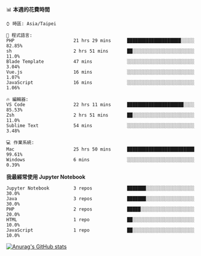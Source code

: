 <!--### Hi there 👋-->

<!--
**treevel/treevel** is a ✨ _special_ ✨ repository because its `README.md` (this file) appears on your GitHub profile.

Here are some ideas to get you started:

- 🔭 I’m currently working on ...
- 🌱 I’m currently learning ...
- 👯 I’m looking to collaborate on ...
- 🤔 I’m looking for help with ...
- 💬 Ask me about ...
- 📫 How to reach me: ...
- 😄 Pronouns: ...
- ⚡ Fun fact: ...
-->

<!--START_SECTION:waka-->
📊 **本週的花費時間** 

```text
⌚︎ 時區: Asia/Taipei

💬 程式語言: 
PHP                      21 hrs 29 mins      ████████████████████░░░░░   82.85% 
sh                       2 hrs 51 mins       ██░░░░░░░░░░░░░░░░░░░░░░░   11.0% 
Blade Template           47 mins             ░░░░░░░░░░░░░░░░░░░░░░░░░   3.04% 
Vue.js                   16 mins             ░░░░░░░░░░░░░░░░░░░░░░░░░   1.07% 
JavaScript               16 mins             ░░░░░░░░░░░░░░░░░░░░░░░░░   1.06%

🔥 編輯器: 
VS Code                  22 hrs 11 mins      █████████████████████░░░░   85.53% 
Zsh                      2 hrs 51 mins       ██░░░░░░░░░░░░░░░░░░░░░░░   11.0% 
Sublime Text             54 mins             ░░░░░░░░░░░░░░░░░░░░░░░░░   3.48%

💻 作業系統: 
Mac                      25 hrs 50 mins      █████████████████████████   99.61% 
Windows                  6 mins              ░░░░░░░░░░░░░░░░░░░░░░░░░   0.39%

```

**我最經常使用 Jupyter Notebook** 

```text
Jupyter Notebook         3 repos             ███████░░░░░░░░░░░░░░░░░░   30.0% 
Java                     3 repos             ███████░░░░░░░░░░░░░░░░░░   30.0% 
PHP                      2 repos             █████░░░░░░░░░░░░░░░░░░░░   20.0% 
HTML                     1 repo              ██░░░░░░░░░░░░░░░░░░░░░░░   10.0% 
JavaScript               1 repo              ██░░░░░░░░░░░░░░░░░░░░░░░   10.0%

```



<!--END_SECTION:waka-->

<!-- GitHub Stats Card-->
[![Anurag's GitHub stats](https://github-readme-stats.vercel.app/api?username=treevel&show_icons=true&theme=monokai&count_private=true)](https://github.com/anuraghazra/github-readme-stats)
